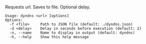 Requests url. Saves to file. Optional delay.

````
Usage: dyndns <url> [options]
Options:
  -f <file>     Path to JSON file (default: ./dyndns.json)
  -d <delay>    Delay in seconds before execution (default: 2)
  -n, --name    Name to display in output (default: dyndns)
  -h, --help    Show this help message
````
